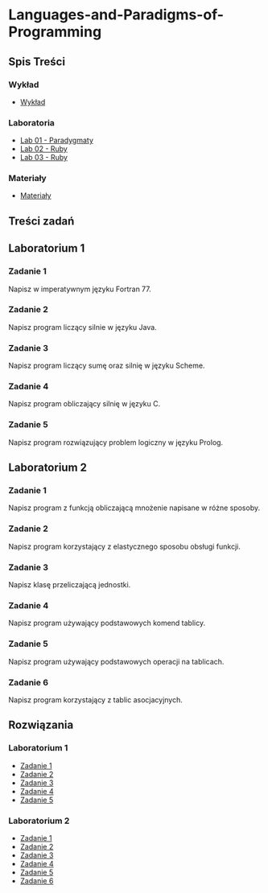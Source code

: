 # Languages-and-Paradigms-of-Programming

## Spis Treści

### Wykład

- [Wykład](https://github.com/tukarp/Languages-and-Paradigms-of-Programming/blob/main/Wyk%C5%82ad/Wyk%C5%82ad%20-%20J%C4%99zyki%20i%20Paradygmaty%20Programowania.pdf)

### Laboratoria

- [Lab 01 - Paradygmaty](#laboratorium-1)
- [Lab 02 - Ruby](#laboratorium-1)
- [Lab 03 - Ruby]()

### Materiały

- [Materiały](http://kft.umcs.lublin.pl/mgozdz/)

## Treści zadań

## Laboratorium 1

### Zadanie 1

Napisz w imperatywnym języku Fortran 77.

### Zadanie 2

Napisz program liczący silnie w języku Java.

### Zadanie 3

Napisz program liczący sumę oraz silnię w języku Scheme.

### Zadanie 4

Napisz program obliczający silnię w języku C.

### Zadanie 5

Napisz program rozwiązujący problem logiczny w języku Prolog.

## Laboratorium 2

### Zadanie 1

Napisz program z funkcją obliczającą mnożenie napisane w różne sposoby.

### Zadanie 2

Napisz program korzystający z elastycznego sposobu obsługi funkcji.

### Zadanie 3

Napisz klasę przeliczającą jednostki.

### Zadanie 4

Napisz program używający podstawowych komend tablicy.

### Zadanie 5

Napisz program używający podstawowych operacji na tablicach.

### Zadanie 6

Napisz program korzystający z tablic asocjacyjnych.

## Rozwiązania

### Laboratorium 1

- [Zadanie 1](https://github.com/tukarp/Languages-and-Paradigms-of-Programming/blob/main/Laboratoria/Lab%2001/Zadanie%201.f)
- [Zadanie 2](https://github.com/tukarp/Languages-and-Paradigms-of-Programming/blob/main/Laboratoria/Lab%2001/Zadanie%202.java)
- [Zadanie 3](https://github.com/tukarp/Languages-and-Paradigms-of-Programming/blob/main/Laboratoria/Lab%2001/Zadanie%203.scm)
- [Zadanie 4](https://github.com/tukarp/Languages-and-Paradigms-of-Programming/blob/main/Laboratoria/Lab%2001/Zadanie%204.c)
- [Zadanie 5](https://github.com/tukarp/Languages-and-Paradigms-of-Programming/blob/main/Laboratoria/Lab%2001/Zadanie%205.pl)

### Laboratorium 2

- [Zadanie 1]()
- [Zadanie 2]()
- [Zadanie 3]()
- [Zadanie 4]()
- [Zadanie 5]()
- [Zadanie 6]()
